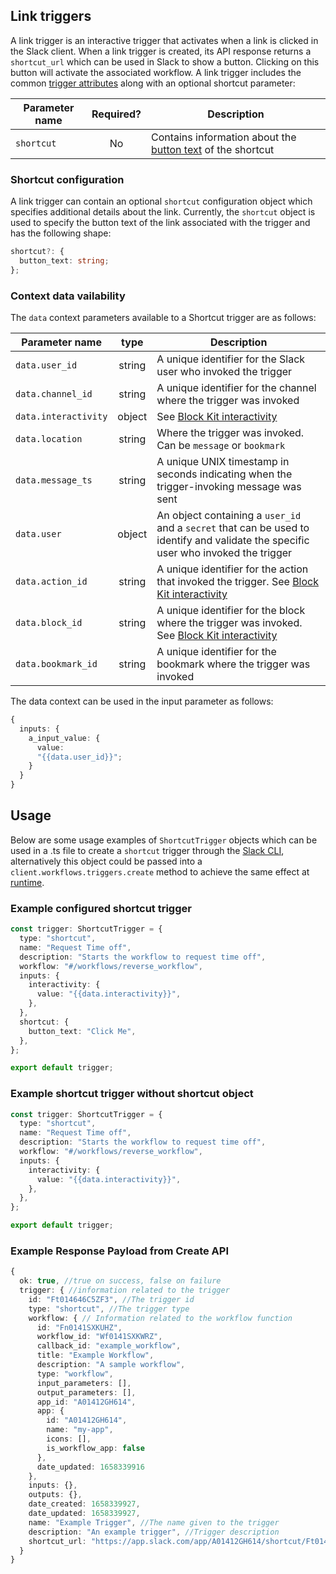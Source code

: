 ## Link triggers

A link trigger is an interactive trigger that activates when a link is clicked
in the Slack client. When a link trigger is created, its API response returns a
`shortcut_url` which can be used in Slack to show a button. Clicking on this
button will activate the associated workflow. A link trigger includes the common
[trigger attributes](./trigger-basics.md#trigger-types) along with an optional
shortcut parameter:

| Parameter name | Required? | Description                                                                    |
| -------------- | :-------: | ------------------------------------------------------------------------------ |
| `shortcut`     |    No     | Contains information about the [button text](#shortcut-object) of the shortcut |

### Shortcut configuration

A link trigger can contain an optional `shortcut` configuration object which
specifies additional details about the link. Currently, the `shortcut` object is
used to specify the button text of the link associated with the trigger and has
the following shape:

```ts
shortcut?: {
  button_text: string;
};
```

### Context data vailability

The `data` context parameters available to a Shortcut trigger are as follows:

| Parameter name       |  type  | Description                                                                                                                                                   |
| -------------------- | :----: | ------------------------------------------------------------------------------------------------------------------------------------------------------------- |
| `data.user_id`       | string | A unique identifier for the Slack user who invoked the trigger                                                                                                |
| `data.channel_id`    | string | A unique identifier for the channel where the trigger was invoked                                                                                             |
| `data.interactivity` | object | See [Block Kit interactivity](https://api.dev.slack.com/future/triggers/future/block-events)                                                                  |
| `data.location`      | string | Where the trigger was invoked. Can be `message` or `bookmark`                                                                                                 |
| `data.message_ts`    | string | A unique UNIX timestamp in seconds indicating when the trigger-invoking message was sent                                                                      |
| `data.user`          | object | An object containing a `user_id` and a `secret` that can be used to identify and validate the specific user who invoked the trigger                           |
| `data.action_id`     | string | A unique identifier for the action that invoked the trigger. See [Block Kit interactivity](https://api.dev.slack.com/future/triggers/future/block-events)     |
| `data.block_id`      | string | A unique identifier for the block where the trigger was invoked. See [Block Kit interactivity](https://api.dev.slack.com/future/triggers/future/block-events) |
| `data.bookmark_id`   | string | A unique identifier for the bookmark where the trigger was invoked                                                                                            |

The data context can be used in the input parameter as follows:

```ts
{
  inputs: {
    a_input_value: {
      value:
      "{{data.user_id}}";
    }
  }
}
```

## Usage

Below are some usage examples of `ShortcutTrigger` objects which can be used in
a .ts file to create a `shortcut` trigger through the
[Slack CLI](./trigger-basics.md/#creating-triggers-using-the-slack-cli),
alternatively this object could be passed into a
`client.workflows.triggers.create` method to achieve the same effect at
[runtime](./trigger-basics.md/#creating-triggers-in-the-runtime-environment).

### Example configured shortcut trigger

```ts
const trigger: ShortcutTrigger = {
  type: "shortcut",
  name: "Request Time off",
  description: "Starts the workflow to request time off",
  workflow: "#/workflows/reverse_workflow",
  inputs: {
    interactivity: {
      value: "{{data.interactivity}}",
    },
  },
  shortcut: {
    button_text: "Click Me",
  },
};

export default trigger;
```

### Example shortcut trigger without shortcut object

```ts
const trigger: ShortcutTrigger = {
  type: "shortcut",
  name: "Request Time off",
  description: "Starts the workflow to request time off",
  workflow: "#/workflows/reverse_workflow",
  inputs: {
    interactivity: {
      value: "{{data.interactivity}}",
    },
  },
};

export default trigger;
```

### Example Response Payload from Create API

```ts
{
  ok: true, //true on success, false on failure
  trigger: { //information related to the trigger 
    id: "Ft014646C5ZF3", //The trigger id
    type: "shortcut", //The trigger type
    workflow: { // Information related to the workflow function
      id: "Fn0141SXKUHZ",
      workflow_id: "Wf0141SXKWRZ",
      callback_id: "example_workflow",
      title: "Example Workflow",
      description: "A sample workflow",
      type: "workflow",
      input_parameters: [],
      output_parameters: [],
      app_id: "A01412GH614",
      app: {
        id: "A01412GH614",
        name: "my-app",
        icons: [],
        is_workflow_app: false
      },
      date_updated: 1658339916
    },
    inputs: {},
    outputs: {},
    date_created: 1658339927,
    date_updated: 1658339927,
    name: "Example Trigger", //The name given to the trigger
    description: "An example trigger", //Trigger description
    shortcut_url: "https://app.slack.com/app/A01412GH614/shortcut/Ft014646C5ZF3" //The shortcut URL, paste into client to create unfurled link
  }
}
```
